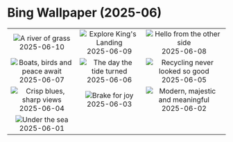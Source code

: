 # Bing Wallpaper (2025-06)

|  |  |  |
|:---:|:---:|:---:|
| ![](https://www.bing.com/th?id=OHR.AerialEverglades_EN-IN8448560441_400x240.jpg "A river of grass") 2025-06-10 | ![](https://www.bing.com/th?id=OHR.DubrovnikTwilight_EN-IN8313926705_400x240.jpg "Explore King's Landing") 2025-06-09 | ![](https://www.bing.com/th?id=OHR.StellarSeaLions_EN-IN8181624578_400x240.jpg "Hello from the other side") 2025-06-08 |
| ![](https://www.bing.com/th?id=OHR.GadisarLake_EN-IN3675528422_400x240.jpg "Boats, birds and peace await") 2025-06-07 | ![](https://www.bing.com/th?id=OHR.NormandyBeach_EN-IN8071256992_400x240.jpg "The day the tide turned") 2025-06-06 | ![](https://www.bing.com/th?id=OHR.OlivaresMural_EN-IN7947697438_400x240.jpg "Recycling never looked so good") 2025-06-05 |
| ![](https://www.bing.com/th?id=OHR.CalaLuna_EN-IN7826704026_400x240.jpg "Crisp blues, sharp views") 2025-06-04 | ![](https://www.bing.com/th?id=OHR.BicyclesUtrecht_EN-IN7690250347_400x240.jpg "Brake for joy") 2025-06-03 | ![](https://www.bing.com/th?id=OHR.NewSecretariat_EN-IN9926784114_400x240.jpg "Modern, majestic and meaningful") 2025-06-02 |
| ![](https://www.bing.com/th?id=OHR.GrandeTerreReef_EN-IN3346781319_400x240.jpg "Under the sea") 2025-06-01 |  |  |
